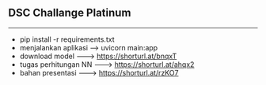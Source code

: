 
## DSC Challange Platinum
***
* pip install -r requirements.txt
* menjalankan aplikasi --> uvicorn main:app
* download model ---> https://shorturl.at/bnqxT
* tugas perhitungan NN ---> https://shorturl.at/ahqx2
* bahan presentasi ---> https://shorturl.at/rzKO7